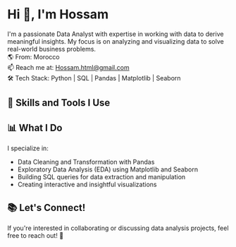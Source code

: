 # Hi 👋, I'm Hossam

I'm a passionate Data Analyst with expertise in working with data to derive meaningful insights. My focus is on analyzing and visualizing data to solve real-world business problems.  
🌎 From: Morocco  
📫 Reach me at: Hossam.html@gmail.com  
🛠️ Tech Stack: Python | SQL | Pandas | Matplotlib | Seaborn



<h2>🚀 Skills and Tools I Use</h2>
<p align="center">
    <span class="fa fa-python" style="font-size: 50px; color: #306998;"></span>
    <span class="fa fa-database" style="font-size: 50px; color: #F0DB4F;"></span>
    <span class="fa fa-cogs" style="font-size: 50px; color: #64A12D;"></span>
    <span class="fa fa-line-chart" style="font-size: 50px; color: #003B49;"></span>
    <span class="fa fa-paint-brush" style="font-size: 50px; color: #9B4F96;"></span>
</p>


## 📊 What I Do
I specialize in:
- Data Cleaning and Transformation with Pandas
- Exploratory Data Analysis (EDA) using Matplotlib and Seaborn
- Building SQL queries for data extraction and manipulation
- Creating interactive and insightful visualizations


## 📚 Let's Connect!
If you're interested in collaborating or discussing data analysis projects, feel free to reach out! 💬


